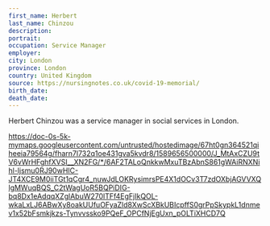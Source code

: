 ```yaml
---
first_name: Herbert
last_name: Chinzou
description: 
portrait: 
occupation: Service Manager
employer: 
city: London
province: London
country: United Kingdom
source: https://nursingnotes.co.uk/covid-19-memorial/
birth_date: 
death_date: 
---
```


Herbert Chinzou was a service manager in social services in London. 

https://doc-0s-5k-mymaps.googleusercontent.com/untrusted/hostedimage/67ht0gn364521qiheeia79564g/fharn7l732q1oe431gva5kvdr8/1589656500000/J_MtAxCZU9tV6vWrHFghfXVSI__XN2FG/*/6AF2TALoQnkkwMxuTBzAbnS861gWAiRNXNihl-ljsmu0RJ90wHIC-JT4XCE9M0iiTGt1qCgr4_nuwJdLOKRysimrsPE4X1dOCv3T7zdOXbjAGVVXQlgMWuqBQS_C2tWagUoR5BQPiDIG-bq8Dx1eAdqqXZglAbuW270lTFf4EgFjIkQOL-wkaLxLJ6ABwXy8oakUUfuOFyaZld8XwScXBkUBIcpffS0grPpSkypkL1dnmev1x52bFsmkjkzs-Tynvvssko9PQeF_OPCfNjEgUxn_pOLTiXHCD7Q